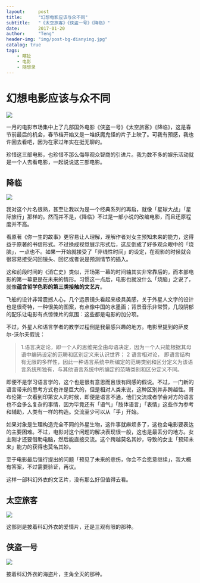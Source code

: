 ```yaml
---
layout:     post
title:      "幻想电影应该与众不同"
subtitle:   "《太空旅客》《侠盗一号》《降临》"
date:       2017-01-20
author:     "Teng"
header-img: "img/post-bg-dianying.jpg"
catalog: true
tags:
    - 瞎扯
    - 电影
    - 随想录
---
```

# 幻想电影应该与众不同

![](http://images.tengblog.com/17-1-20/99209224-file_1484920602390_17253.gif)

一月的电影市场集中上了几部国外电影《侠盗一号》《太空旅客》《降临》，这是春节前最后的机会，春节档开始又是一堆妖魔鬼怪的片子上映了。可我有预感，我也许回去看吧，因为在家过年实在挺无聊的。

珍惜这三部电影，也珍惜不那么侮辱观众智商的引进片。我为数不多的娱乐活动就是一个人去看电影，一起说说这三部电影。

## 降临

![](http://images.tengblog.com/17-1-21/81298664-file_1484990209266_3c95.png)

我对这个片名很熟，甚至让我以为是一个经典系列的再启，就像「星球大战」「星际旅行」那样的。然而并不是，《降临》不过是一部小说的改编电影，而且还原程度并不高。

看原著《你一生的故事》更容易让人理解，理解作者对女主预知未来的能力，这得益于原著的书信形式。不过换成视觉展示形式后，这反倒成了好多观众眼中的「烧脑」，一点也不。如果一开始就接受了「非线性时间」的设定，在观影的时候就会很容易接受闪回镜头、回忆或者说是预测情节的插入。

这和前段时间的《消亡史》类似，开场第一幕的时间轴其实非常靠后的，而本部电影的第一幕更是在未来的情形。习惯这一点后，电影也就没什么「烧脑」之说了，就像**蕴含哲学色彩的第三类接触的文艺片**。

飞船的设计非常震撼人心，几个远景镜头看起来极具美感，关于外星人文字的设计也是很奇特，一种很美的图案，有点像中国的水墨画；背景音乐非常赞，几段阴郁的配乐让电影有点惊悚片的氛围：这些都是电影的加分项。

不过，外星人和语言学者的教学过程倒是我最感兴趣的地方。电影里提到的萨皮尔-沃尔夫假说：

> 1.语言决定论，即一个人的思维完全由母语决定，因为一个人只能根据其母语中编码设定的范畴和区别定义来认识世界；
> 2 语言相对论， 即语言结构有无限的多样性，因此一种语言系统中所编定的范畴类别和区分定义为该语言系统所独有，与其他语言系统中所编定的范畴类别和区分定义不同。

即便不是学习语言学的，这个也是很有意思而且很有同感的假说。不过，一门新的语言带来的思考方式也许是巨大的，但是相对人类来说，这种区别并非跨越性。哥布伦第一次看到印第安人的时候，即便是语言不通，他们交流或者学会对方的语言也不会多么复杂的事情，因为毕竟还有「语气」「肢体语言」「表情」这些作为参考和辅助，人类有一样的构造。交流至少可以从「手」开始。

如果对象是生理构造完全不同的外星生物，这件事就麻烦多了，这也会电影要表达的主要困难。不过，电影对这个问题的解决表现很一般，这也是最丢分的地方。女主刚才还要借助电脑，然后能直接交流。这个跨越莫名其妙，导致的女主「预知未来」能力的获得也莫名其妙。

至于电影最后强行提出的问题「预见了未来的悲伤，你会不会愿意继续」，我大概有答案，不过需要验证，再议。

这样一部科幻外衣的文艺片，没有那么好但值得去看。

## 太空旅客

![](http://images.tengblog.com/17-1-21/1305543-file_1484994782443_5f87.png)

这部则是披着科幻外衣的爱情片，还是三观有限的那种。

## 侠盗一号

![](http://images.tengblog.com/17-1-21/22550371-file_1484995865787_c203.png)

披着科幻外衣的海盗片，主角全灭的那种。


